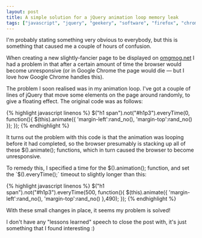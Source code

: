 ```yaml
---
layout: post
title: A simple solution for a jQuery animation loop memory leak
tags: ["javascript", "jquery", "geekery", "software", "firefox", "chrome", "projects", "blog"]
---
```


I'm probably stating something very obvious to everybody, but this is something that caused me a couple of hours of confusion.

When creating a new slightly-fancier page to be displayed on [omgmog.net](http://omgmog.net) I had a problem in that after a certain amount of time the browser would become unresponsive (or in Google Chrome the page would die &mdash; but I love how Google Chrome handles this).

The problem I soon realised was in my animation loop. I've got a couple of lines of jQuery that move some elements on the page around randomly, to give a floating effect. The original code was as follows:

{% highlight javascript linenos %}
$("h1 span").not("#h1p3").everyTime(0, function(){
    $(this).animate({
        'margin-left':rand_no(),
        'margin-top':rand_no()
    });
});
{% endhighlight %}

It turns out the problem with this code is that the animation was looping before it had completed, so the browser presumably is stacking up all of these $().animate(); functions, which in turn caused the browser to become unresponsive.

To remedy this, I specified a time for the $().animation(); function, and set the `$().everyTime();` timeout to slightly longer than this:

{% highlight javascript linenos %}
$("h1 span").not("#h1p3").everyTime(500, function(){
    $(this).animate({
        'margin-left':rand_no(),
        'margin-top':rand_no()
    },490);
});
{% endhighlight %}

With these small changes in place, it seems my problem is solved!

I don't have any "lessons learned" speech to close the post with, it's just something that I found interesting :)
